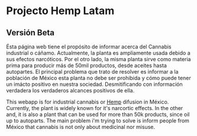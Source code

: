 # Projecto Hemp Latam



## Versión Beta

Ésta página web tiene el propósito de informar acerca del Cannabis industrial o cáñamo. Actualmente, la planta es ampliamente usada debido a sus efectos narcóticos. Por el otro lado, la misma planta sirve como materia prima para producir más de 50mil productos, desde aceites hasta autopartes. El principal problema que trato de resolver es informar a la población de México esta planta no debe ser prohibida y cómo puede tener un imácto positivo en nuestra sociedad. Desmitificando con información verdadera los verdaderos alcances positivos de ella.



 This webapp is for industrial cannabis or [Hemp](https://en.wikipedia.org/wiki/Hemp) difusion in México. Currently, the plant is widely known for it's narcortic effects. In the other and, it is also a plant that can be used for more than 50k products, since oil up to autoparts. The main problem i'm trying to solve is inform people from México that cannabis is not only about medicinal nor misuse.  
